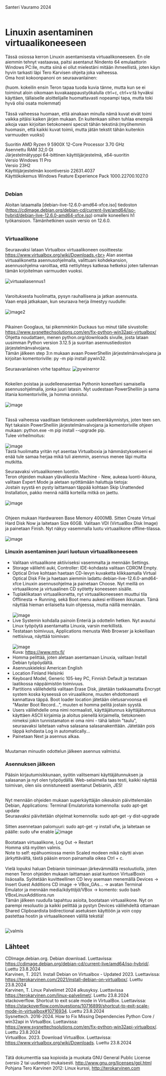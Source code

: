 Santeri Vauramo 2024<br><br>


# Linuxin asentaminen virtuaalikoneeseen

Tässä osiossa kerron Linuxin asentamisesta virtuaalikoneeseen. En ole aiemmin tehnyt vastaavaa, paitsi asentanut Nindento 64 emulaattorin Windows PC:lle, mutta siinä ei ollut mielestäni mitään ihmeellistä, joten käyn hyvin tarkasti läpi Tero Karvisen ohjeita joka vaiheessa.
<br>
Oma host kokoonpanoni on seuraavanlainen:<br>

(huom. kokeilin ensin Teron tapaa tuoda kuvia tänne, mutta kun se ei toiminut aloin oikomaan kuvakaappaustyökalulla ctrl+c, ctrl+v:tä hyväksi käyttäen, tällaiselle aloittelijalle huomattavasti nopeampi tapa, mutta toki hyvä olisi osata molemmat)<br><br>
Tässä vaiheessa huomaan, että ainakaan minulla nämä kuvat eivät toimi vaikka pitäisi kaiken järjen mukaan. En kuitenkaan siihen tuhlaa enempiä aikoja vaan kirjoitan tietokoneeni specsit tähän tekstinä:(myöhemmin huomasin, että kaikki kuvat toimii, mutta jätän tekstit tähän kuitenkin varmuuden vuoksi)<br>

Suoritin	AMD Ryzen 9 5900X 12-Core Processor 3.70 GHz<br>
Asennettu RAM	32,0 Gt<br>
Järjestelmätyyppi	64-bittinen käyttöjärjestelmä, x64-suoritin<br>
Versio	Windows 11 Pro<br>
Versio	23H2<br>
Käyttöjärjestelmän koontiversio	22631.4037<br>
Käyttökokemus	Windows Feature Experience Pack 1000.22700.1027.0<br><br>


### Debian

Aloitan lataamalla [debian-live-12.6.0-amd64-xfce.iso] tiedoston (https://cdimage.debian.org/debian-cd/current-live/amd64/iso-hybrid/debian-live-12.6.0-amd64-xfce.iso) omalle koneelleni h1 työkansioon. Tämänhetkinen uusin versio on 12.6.0.<br><br>

### Virtuaalikone

Seuraavaksi lataan Virtualbox virtuaalikoneen osoitteesta: https://www.virtualbox.org/wiki/Downloads.<br>
Alan asentaa virtuaalikonetta asennusohjelmalla, valittuani kohdekansion, asennusohjelma varoittaa, että nettiyhteys katkeaa hetkeksi joten tallennan tämän kirjoitelman varmuuden vuoksi.<br><br>
![virtuaaliasennus1](h1a1.png)<br><br>

Varoituksesta huolimatta, pysyn rauhallisena ja jatkan asennusta.<br>
Vaan enpä jatkakaan, kun seuraava herja ilmestyy ruudulle:<br><br>
![image2](h1a2)<br><br>

Pikainen Googlaus, tai pikemminkin Duckaus tuo minut tälle sivustolle: https://www.sysnettechsolutions.com/en/fix-python-win32api-virtualbox/<br>
Ohjetta noudattaen, menen python.org/downloads sivulle, josta lataan uusimman Python version 3.12.5 ja suoritan asennustiedoston järjestelmänvalvojana.<br>
Tämän jälkeen step 3:n mukaan avaan PowerShellin järjestelmänvalvojana ja kirjoitan komentoriville: py -m pip install pywin32.<br><br>
Seuraavanlainen virhe tapahtuu: ![pywinerror](h1a3)<br><br>

Kokeilen poistaa ja uudelleenasentaa Pythonin koneeltani samaisella asennusohjelmalla, jonka juuri latasin. Nyt uudestaan PowerShelliin ja sama litania komentoriville, ja homma onnistui.<br><br>
![image](h1a4)<br><br>

Tässä vaiheessa vaaditaan tietokoneen uudelleenkäynnistys, joten teen sen.<br>
Nyt takaisin PowerShelliin järjestelmänvalvojana ja komentoriville ohjeen mukaan: python.exe -m pip install --upgrade pip.<br>
Tulee virheilmoitus:<br><br>
![image](h1a5)<br>
Tästä huolimatta yritän nyt asentaa Virtualboxia ja hämmästyksekseni ei enää tule samaa herjaa mikä tuli aiemmin, asennus menee läpi muitta mutkitta.<br>

Seuraavaksi virtuaalikoneen luontiin.<br>
Teron ohjeiden mukaan ylävalikosta Machine - New, aukeaa luonti-ikkuna, valitaan Expert Mode ja aletaan syöttämään haluttuja tietoja:<br>
Jostain syystä en pysty laittamaan täppää kohtaan Skip Unattended Installation, pakko mennä näillä korteilla mitkä on jaettu.<br><br>
![image](h1a6)<br><br>

Ohjeen mukaan Hardwareen Base Memory 4000MB. Sitten Create Virtual Hard Disk Now ja laitetaan Size 60GB. Valitaan VDI (VirtualBox Disk Image) ja painetaan Finish. Nyt näkyy vasemmalla luotu virtuaalikone offline-tilassa.<br><br>
![image](h1a7)
<br>

### Linuxin asentaminen juuri luotuun virtuaalikoneeseen

- Valitaan virtuaalikone aktiiviseksi vasemmalta ja mennään Settings.<br>
- Storage välilehti auki, Controller: IDE-kohdasta valitaan CDROM Empty.<br>
- Optical Drive kohtaan haetaan CD-levyn kuvaketta klikkaamalla Virtual Optical Disk File ja haetaan aiemmin ladattu debian-live-12.6.0-amd64-xfce Linuxin  asennusohjelma ja painetaan Choose. Nyt meillä on virtuaalikone ja virtuaalinen CD syötetty koneeseen sisälle.<br>
- Tuplaklikataan virtuaalikonetta, nyt virtuaalikoneeseen muuttui tila Offlinesta -> Running, sekä Boot menu aukesi erilliseen ikkunaan. Tämä näyttää hieman erilaiselta kuin ohjeessa, mutta näillä mennään.<br><br>
![image](h1a8)<br>
- Live Systemin kohdalla painoin Enteriä ja odottelin hetken. Nyt avautui Linux työpöytä asentamatta Linuxia, varsin merkillistä.<br>
- Testataan toimivuus, Applications menusta Web Browser ja kokeillaan nettisivua, näyttää toimivan:<br><br>
![image](h1a9)<br>
Kuva: https://www.mtv.fi/<br>
- Homma pelittää, joten aletaan asentamaan Linuxia, valitaan Install Debian työpöydältä.<br>
- Asennuskieleksi American English<br>
- Location Finland Helsinki<br>
- Keyboard Model, Generic 105-key PC, Finnish Default ja testataan laatikossa näppäimistön toimivuus.<br>
- Partitions välilehdeltä valitaan Erase Disk, jätetään tsekkaamatta Encrypt system koska kyseessä on viruaalikone, muuten ehdottomasti kannattava täppä. Boot loader location jätetään oletusarvoonsa eli "Master Boot Record...", muuten ei homma pelitä jostain syystä.<br>
- Users välilehdelle oma nimi normaalisti, käyttäjätunnus käyttäjätunnus käyttäen ASCII kirjaimia ja aloitus pienellä kirjaimella, tietokoneen nimeksi jokin tunnistamaton ei oma nimi - tähä laitoin "taulu", seuraavaksi laitetaan vahva salasana salasanakenttään. Jätetään pois täppä kohdasta Log in automatically...<br>
- Painetaan Next ja asennus alkaa.<br>
<br>
Muutaman minuutin odottelun jälkeen asennus valmistui.<br>

### Asennuksen jälkeen

Pääsin kirjautumisikkunaan, syötin valitsemani käyttäjätunnuksen ja salasanan ja nyt olen työpöydällä. Web-selaimella taas testi, kaikki näyttää toimivan, olen siis onnistuneesti asentanut Debianin, JES!<br><br>

Nyt mennään ohjeiden mukaan superkäyttäjän oikeuksin päivittelemään Debian, Applications: Terminal Emulatorista komennolla: sudo apt-get update<br>
Seuraavaksi päivitetään ohjelmat komennolla: sudo apt-get -y dist-upgrade<br><br>
Sitten asennetaan palomuuri: sudo apt-get -y install ufw, ja laitetaan se päälle: sudo ufw enable ![image](h1a10)
<br><br>
Bootataan virtuaalikone, Log Out -> Restart<br>
Homma sitä myöten valmis.<br>
Note to self: epähuomiossa menin Scaled modeen mikä näytti aivan järkyttävältä, tästä pääsin eroon painamalla oikea Ctrl + c.
<br><br>
Vielä lopuksi haluan Debianin toimimaan järkevämmällä resoluutiolla, joten menen Teron ohjeiden mukaan laittamaan asiat kuntoon VirtualBoxin lisäosalla. Syötetään kuvitteellinen CD levy asemaan menemällä Devices -> Insert Guest Additions CD image -> VBox_GAs... -> avatan Terminal Emulator ja mennään media/*käyttäjä*/VBox -> komento: sudo bash VBoxLinuxAdditions.run<br>
Tämän jälkeen ruudulla tapahtuu asioita, bootataan virtuaalikone. Nyt on parempi resoluutio ja kaikki pelittää ja pystyn Devices välilehdeltä ottamaan Shared Clipboardista bidirectional asetuksen käyttöön ja voin copy pastettaa hostin ja virtuaalikoneen välillä tekstiä!<br><br>

![valmis](h1a11)

## Lähteet

CDImage.debian.org. Debian download. Luettavissa: https://cdimage.debian.org/debian-cd/current-live/amd64/iso-hybrid/. Luettu 23.8.2024<br>
Karvinen, T. 2021. Install Debian on Virtualbox - Updated 2023. Luettavissa: https://terokarvinen.com/2021/install-debian-on-virtualbox/. Luettu 23.8.2024<br>
Karvinen, T. Linux Palvelimet 2024 alkusyksy. Luettavissa https://terokarvinen.com/linux-palvelimet/. Luettu 23.8.2024<br>
stackoverflow. Shortcut to exit scale mode in VirtualBox. Luettavissa: https://stackoverflow.com/questions/10716899/shortcut-to-exit-scale-mode-in-virtualbox#10716934. Luettu 23.8.2024<br>
Sysnettech. 2016-2024. How to Fix Missing Dependencies Python Core / win32api in VirtualBox. Luettavissa: https://www.sysnettechsolutions.com/en/fix-python-win32api-virtualbox/. Luettu 23.8.2024<br>
VirtualBox. 2023. Download VirtualBox. Luettavissa: https://www.virtualbox.org/wiki/Downloads. Luettu 23.8.2024<br><br>

Tätä dokumenttia saa kopioida ja muokata GNU General Public License (versio 2 tai uudempi) mukaisesti. http://www.gnu.org/licenses/gpl.html<br>
Pohjana Tero Karvinen 2012: Linux kurssi, http://terokarvinen.com
